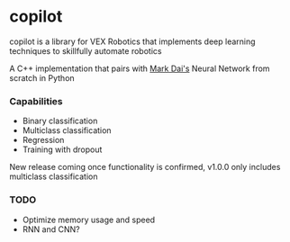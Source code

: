 # copilot
copilot is a library for VEX Robotics that implements deep learning techniques to skillfully automate robotics

A C++ implementation that pairs with [Mark Dai's](github.com/Markerpullus) Neural Network from scratch in Python
### Capabilities
* Binary classification
* Multiclass classification
* Regression
* Training with dropout

New release coming once functionality is confirmed, v1.0.0 only includes multiclass classification

### TODO
* Optimize memory usage and speed
* RNN and CNN?
